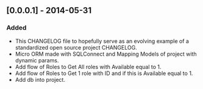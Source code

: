 ## [0.0.0.1] - 2014-05-31

### Added

- This CHANGELOG file to hopefully serve as an evolving example of a
  standardized open source project CHANGELOG.
- Micro ORM made with SQLConnect and Mapping Models of project with dynamic params.
- Add flow of Roles to Get All roles with Available equal to 1.
- Add flow of Roles to Get 1 role with ID and if this is Available equal to 1.
- Add db into project.
